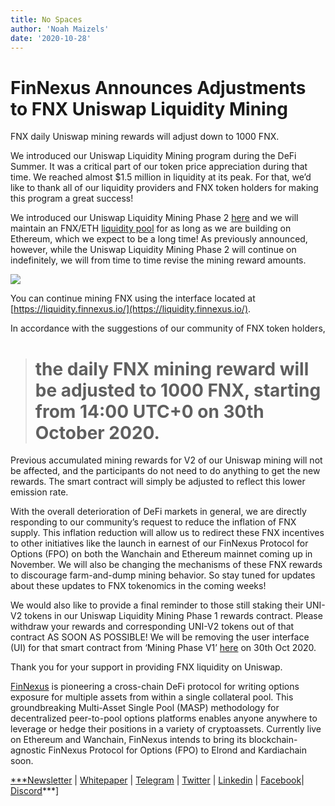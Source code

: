 ```yaml
---
title: No Spaces
author: 'Noah Maizels'
date: '2020-10-28'
--- 
```


# FinNexus Announces Adjustments to FNX Uniswap Liquidity Mining

FNX daily Uniswap mining rewards will adjust down to 1000 FNX.

We introduced our Uniswap Liquidity Mining program during the DeFi Summer. It was a critical part of our token price appreciation during that time. We reached almost $1.5 million in liquidity at its peak. For that, we’d like to thank all of our liquidity providers and FNX token holders for making this program a great success!

We introduced our Uniswap Liquidity Mining Phase 2 [here](https://medium.com/finnexus/migrating-to-uniswap-liquidity-mining-phase-2-15e98a4e7bc2) and we will maintain an FNX/ETH [liquidity pool](https://info.uniswap.org/token/0xef9cd7882c067686691b6ff49e650b43afbbcc6b) for as long as we are building on Ethereum, which we expect to be a long time! As previously announced, however, while the Uniswap Liquidity Mining Phase 2 will continue on indefinitely, we will from time to time revise the mining reward amounts.

![](https://cdn-images-1.medium.com/max/3508/0*YtolP2e7TrcjxUlZ.jpeg)

You can continue mining FNX using the interface located at [https://liquidity.finnexus.io/](https://liquidity.finnexus.io/).

In accordance with the suggestions of our community of FNX token holders,
> # the daily FNX mining reward will be adjusted to 1000 FNX, starting from 14:00 UTC+0 on 30th October 2020.

Previous accumulated mining rewards for V2 of our Uniswap mining will not be affected, and the participants do not need to do anything to get the new rewards. The smart contract will simply be adjusted to reflect this lower emission rate.

With the overall deterioration of DeFi markets in general, we are directly responding to our community’s request to reduce the inflation of FNX supply. This inflation reduction will allow us to redirect these FNX incentives to other initiatives like the launch in earnest of our FinNexus Protocol for Options (FPO) on both the Wanchain and Ethereum mainnet coming up in November. We will also be changing the mechanisms of these FNX rewards to discourage farm-and-dump mining behavior. So stay tuned for updates about these updates to FNX tokenomics in the coming weeks!

We would also like to provide a final reminder to those still staking their UNI-V2 tokens in our Uniswap Liquidity Mining Phase 1 rewards contract. Please withdraw your rewards and corresponding UNI-V2 tokens out of that contract AS SOON AS POSSIBLE! We will be removing the user interface (UI) for that smart contract from ‘Mining Phase V1’ [here](https://liquidity.finnexus.io/) on 30th Oct 2020.

Thank you for your support in providing FNX liquidity on Uniswap.

[FinNexus](http://finnexus.io/) is pioneering a cross-chain DeFi protocol for writing options exposure for multiple assets from within a single collateral pool. This groundbreaking Multi-Asset Single Pool (MASP) methodology for decentralized peer-to-pool options platforms enables anyone anywhere to leverage or hedge their positions in a variety of cryptoassets. Currently live on Ethereum and Wanchain, FinNexus intends to bring its blockchain-agnostic FinNexus Protocol for Options (FPO) to Elrond and Kardiachain soon.

[***Newsletter](https://mailchi.mp/9c15712d2bbf/finnexus-newsletter) | [Whitepaper](https://finnexus.github.io/Pdfs/FinNexus_Whitepaper_en.pdf) | [Telegram](https://t.me/FinNexusOfficial) | [Twitter](https://twitter.com/fin_nexus) | [Linkedin](https://www.linkedin.com/company/finnexus) | [Facebook](https://www.facebook.com/FinNexus)| [Discord](https://discord.com/invite/bCDMHN7)***]

 
